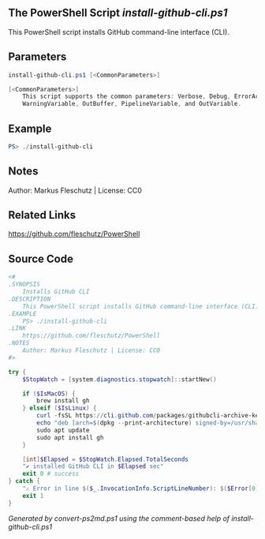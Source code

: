 ## The PowerShell Script *install-github-cli.ps1*

This PowerShell script installs GitHub command-line interface (CLI).

## Parameters
```powershell
install-github-cli.ps1 [<CommonParameters>]

[<CommonParameters>]
    This script supports the common parameters: Verbose, Debug, ErrorAction, ErrorVariable, WarningAction, 
    WarningVariable, OutBuffer, PipelineVariable, and OutVariable.
```

## Example
```powershell
PS> ./install-github-cli

```

## Notes
Author: Markus Fleschutz | License: CC0

## Related Links
https://github.com/fleschutz/PowerShell

## Source Code
```powershell
<#
.SYNOPSIS
	Installs GitHub CLI
.DESCRIPTION
	This PowerShell script installs GitHub command-line interface (CLI).
.EXAMPLE
	PS> ./install-github-cli
.LINK
	https://github.com/fleschutz/PowerShell
.NOTES
	Author: Markus Fleschutz | License: CC0
#>

try {
	$StopWatch = [system.diagnostics.stopwatch]::startNew()

	if ($IsMacOS) {
		brew install gh
	} elseif ($IsLinux) {
		curl -fsSL https://cli.github.com/packages/githubcli-archive-keyring.gpg | sudo gpg --dearmor -o /usr/share/keyrings/githubcli-archive-keyring.gpg
		echo "deb [arch=$(dpkg --print-architecture) signed-by=/usr/share/keyrings/githubcli-archive-keyring.gpg] https://cli.github.com/packages stable main" | sudo tee /etc/apt/sources.list.d/github-cli.list > /dev/null
		sudo apt update
		sudo apt install gh
	}

	[int]$Elapsed = $StopWatch.Elapsed.TotalSeconds
	"✔️ installed GitHub CLI in $Elapsed sec"
	exit 0 # success
} catch {
	"⚠️ Error in line $($_.InvocationInfo.ScriptLineNumber): $($Error[0])"
	exit 1
}
```

*Generated by convert-ps2md.ps1 using the comment-based help of install-github-cli.ps1*
